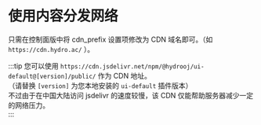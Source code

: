 # 使用内容分发网络

只需在控制面版中将 cdn_prefix 设置项修改为 CDN 域名即可。（如 `https://cdn.hydro.ac/` ）。  

:::tip
您可以使用 `https://cdn.jsdelivr.net/npm/@hydrooj/ui-default@[version]/public/` 作为 CDN 地址。  
（请替换 `[version]` 为您本地安装的 `ui-default` 插件版本）  
不过由于在中国大陆访问 jsdelivr 的速度较慢，该 CDN 仅能帮助服务器减少一定的网络压力。  
:::
